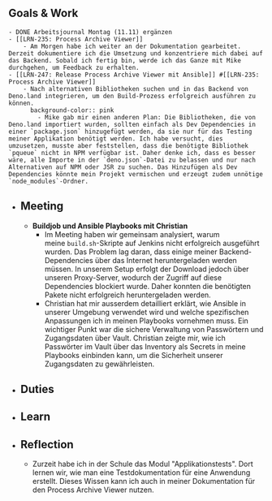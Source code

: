 ## Goals & Work
	- DONE Arbeitsjournal Montag (11.11) ergänzen
	- [[LRN-235: Process Archive Viewer]]
		- Am Morgen habe ich weiter an der Dokumentation gearbeitet. Derzeit dokumentiere ich die Umsetzung und konzentriere mich dabei auf das Backend. Sobald ich fertig bin, werde ich das Ganze mit Mike durchgehen, um Feedback zu erhalten.
	- [[LRN-247: Release Process Archive Viewer mit Ansible]] #[[LRN-235: Process Archive Viewer]]
		- Nach alternativen Bibliotheken suchen und in das Backend von Deno.land integrieren, um den Build-Prozess erfolgreich ausführen zu können.
		  background-color:: pink
			- Mike gab mir einen anderen Plan: Die Bibliotheken, die von Deno.land importiert wurden, sollten einfach als Dev Dependencies in einer `package.json` hinzugefügt werden, da sie nur für das Testing meiner Applikation benötigt werden. Ich habe versucht, dies umzusetzen, musste aber feststellen, dass die benötigte Bibliothek `pqueue` nicht in NPM verfügbar ist. Daher denke ich, dass es besser wäre, alle Importe in der `deno.json`-Datei zu belassen und nur nach Alternativen auf NPM oder JSR zu suchen. Das Hinzufügen als Dev Dependencies könnte mein Projekt vermischen und erzeugt zudem unnötige `node_modules`-Ordner.
- ## Meeting
	- **Buildjob und Ansible Playbooks mit Christian**
		- Im Meeting haben wir gemeinsam analysiert, warum meine `build.sh`-Skripte auf Jenkins nicht erfolgreich ausgeführt wurden. Das Problem lag daran, dass einige meiner Backend-Dependencies über das Internet heruntergeladen werden müssen. In unserem Setup erfolgt der Download jedoch über unseren Proxy-Server, wodurch der Zugriff auf diese Dependencies blockiert wurde. Daher konnten die benötigten Pakete nicht erfolgreich heruntergeladen werden.
		- Christian hat mir ausserdem detailliert erklärt, wie Ansible in unserer Umgebung verwendet wird und welche spezifischen Anpassungen ich in meinen Playbooks vornehmen muss. Ein wichtiger Punkt war die sichere Verwaltung von Passwörtern und Zugangsdaten über Vault. Christian zeigte mir, wie ich Passwörter im Vault über das Inventory als Secrets in meine Playbooks einbinden kann, um die Sicherheit unserer Zugangsdaten zu gewährleisten.
- ## Duties
- ## Learn
- ## Reflection
	- Zurzeit habe ich in der Schule das Modul "Applikationstests". Dort lernen wir, wie man eine Testdokumentation für eine Anwendung erstellt. Dieses Wissen kann ich auch in meiner Dokumentation für den Process Archive Viewer nutzen.
